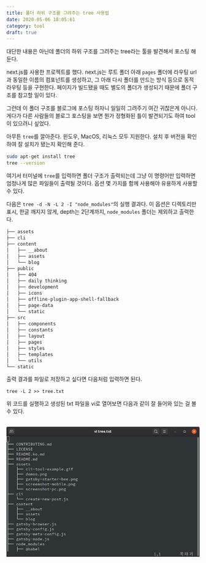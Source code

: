 ```yaml
---
title: 폴더 하위 구조를 그려주는 tree 사용법
date: 2020-05-06 18:05:61
category: tool
draft: true
---
```


대단한 내용은 아닌데 폴더의 하위 구조를 그려주는 tree라는 툴을 발견해서 포스팅 해둔다.

next.js를 사용한 프로젝트를 했다. next.js는 루트 폴더 아래 `pages` 폴더에 라우팅 url과 동일한 이름의 컴포넌트를 생성하고, 그 아래 다시 폴더를 만드는 방식 등으로 동적 라우팅 등을 구현한다. 페이지가 빌드됐을 때도 별도의 폴더가 생성되기 때문에 폴더 구조를 참고할 일이 있다.

그런데 이 폴더 구조를 블로그에 포스팅 하자니 일일히 그려주기 여간 귀찮은게 아니다. 게다가 다른 사람들의 블로그 포스팅을 보면 뭔가 정형화된 틀이 발견되기도 하여 tool이 있으려니 싶었다.

아무튼 `tree`를 깔아준다. 윈도우, MacOS, 리눅스 모두 지원한다. 설치 후 버전을 확인하여 잘 설치가 됐는지 확인해 준다.

```bash
sudo apt-get install tree
tree --version
```

여기서 터미널에 `tree`를 입력하면 폴더 구조가 출력되는데 그냥 이 명령어만 입력하면 엄청나게 많은 파일들이 출력될 것이다. 옵션 몇 가지를 함께 사용해야 유용하게 사용할 수 있다.

다음은 `tree -d -N -L 2 -I "node_modules"`의 실행 결과다. 이 옵션은 디렉토리만 표시, 한글 깨지지 않게, depth는 2단계까지, `node_modules` 폴더는 제외하고 출력한다.

```
├── assets
├── cli
├── content
│   ├── __about
│   ├── assets
│   └── blog
├── public
│   ├── 404
│   ├── daily thinking
│   ├── development
│   ├── icons
│   ├── offline-plugin-app-shell-fallback
│   ├── page-data
│   └── static
├── src
│   ├── components
│   ├── constants
│   ├── layout
│   ├── pages
│   ├── styles
│   ├── templates
│   └── utils
└── static
```

출력 결과를 파일로 저장하고 싶다면 다음처럼 입력하면 된다.

```
tree -L 2 >> tree.txt
```

위 코드를 실행하고 생성된 txt 파일을 vi로 열어보면 다음과 같이 잘 들어와 있는 걸 볼 수 있다.

<br>

<div align="center">
  <img src="./images/tree.png" />
</div>

<br>
